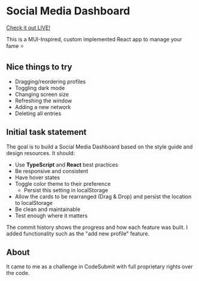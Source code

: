 # Social Media Dashboard

[Check it out LIVE!](https://codechriscode.github.io/social-media-dashboard)

This is a MUI-Inspired, custom implemented React app to manage your fame :star:

## Nice things to try
- Dragging/reordering profiles
- Toggling dark mode
- Changing screen size
- Refreshing the window
- Adding a new network
- Deleting all entries

## Initial task statement

The goal is to build a Social Media Dashboard based on the style guide and design resources.
It should:

- Use **TypeScript** and **React** best practices
- Be responsive and consistent
- Have hover states
- Toggle color theme to their preference
  - Persist this setting in localStorage
- Allow the cards to be rearranged (Drag & Drop) and persist the location to localStorage
- Be clean and maintainable
- Test enough where it matters

The commit history shows the progress and how each feature was built.
I added functionality such as the "add new profile" feature. 

## About

It came to me as a challenge in CodeSubmit with full proprietary rights over the code.
